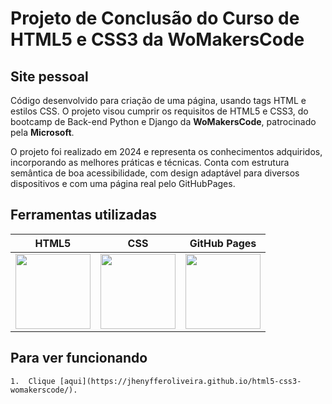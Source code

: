 ﻿# Projeto de Conclusão do Curso de HTML5 e CSS3 da WoMakersCode

## Site pessoal

Código desenvolvido para criação de uma página, usando tags HTML e estilos CSS. O projeto visou cumprir os requisitos de HTML5 e CSS3, do bootcamp de Back-end Python e Django da **WoMakersCode**, patrocinado pela **Microsoft**.

O projeto foi realizado em 2024 e representa os conhecimentos adquiridos, incorporando as melhores práticas e técnicas. Conta com estrutura semântica de boa acessibilidade, com design adaptável para diversos dispositivos e com uma página real pelo GitHubPages.


## Ferramentas utilizadas

| HTML5 | CSS | GitHub Pages | 
| ----- | --- | ------------ | 
| <a href="https://html5up.net/"><img src="https://upload.wikimedia.org/wikipedia/commons/6/61/HTML5_logo_and_wordmark.svg" width="120" height="120" /></a> | <a href="https://www.w3.org/"><img src="https://upload.wikimedia.org/wikipedia/commons/d/d5/CSS3_logo_and_wordmark.svg" width="120" height="120" /></a> | <a href="https://pages.github.com/"><img src="https://upload.wikimedia.org/wikipedia/commons/c/c2/GitHub_Invertocat_Logo.svg" width="120" height="120" /></a> 

## Para ver funcionando

~~~
1.  Clique [aqui](https://jhenyfferoliveira.github.io/html5-css3-womakerscode/).
~~~

